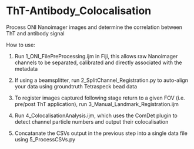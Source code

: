 # ThT-Antibody_Colocalisation
Process ONI Nanoimager images and determine the correlation between ThT and antibody signal

How to use: 

1. Run 1_ONI_FilePreProcessing.ijm in Fiji, this allows raw Nanoimager channels to be separated, calibrated and directly associated with the metadata

2. If using a beamsplitter, run 2_SplitChannel_Registration.py to auto-align your data using groundtruth Tetraspeck bead data 

3. To register images captured following stage return to a given FOV (i.e. pre/post ThT application), run 3_Manual_Landmark_Registration.ijm

4. Run 4_ColocalisationAnalysis.ijm, which uses the ComDet plugin to detect channel particle numbers and output their colocalisation

5. Concatanate the CSVs output in the previous step into a single data file using 5_ProcessCSVs.py

